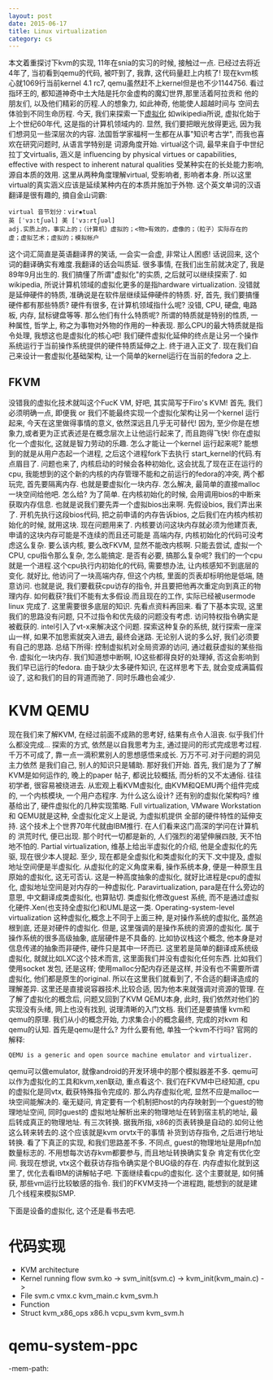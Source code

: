 ```yaml
---
layout: post
date: 2015-06-17
title: Linux virtualization
category: cs
---
```


本文着重探讨下kvm的实现, 11年在snia的实习的时候, 接触过一点.
已经过去将近4年了,  当初看到qemu的代码, 被吓到了, 我靠, 这代码量赶上内核了!
现在kvm核心就1069行当前kernel 4.1 rc7, qemu虽然赶不上kernel但是也不少1144756.
看过指环王的, 都知道神奇中土大陆是托尔金虚构的魔幻世界,那里活着阿拉贡和
他的朋友们, 以及他们精彩的历程.人的想象力, 如此神奇, 他能使人超越时间与
空间去体验到不同生命历程.
今天, 我们来探索一下[虚拟化](https://en.wikipedia.org/wiki/Virtualization)
如wikipedia所说, 虚拟化始于上个世纪60年代, 这是指的计算机领域内的.
显然, 我们要把眼光放得更远, 因为我们想洞见一些深层次的内容.
法国哲学家福柯一生都在从事"知识考古学", 而我也喜欢在研究问题时, 从语言学特别是
词源角度开始. virtual这个词, 最早来自于中世纪拉丁文virtualis, 涵义是
influencing by physical virtues or capabilities, 
effective with respect to inherent natural qualities
受某种实在的长处能力影响, 源自本质的效用.
这里从两种角度理解virtual, 受影响者, 影响者本身.
所以这里virtual的真实涵义应该是延续某种内在的本质并施加于外物.
这个英文单词的汉语翻译是很有趣的, 摘自金山词霸:

	virtual 音节划分：vir▪tual
	英 [ˈvɜ:tʃuəl] 美 [ˈvɜ:rtʃuəl]
	adj.实质上的，事实上的；（计算机）虚拟的；<物>有效的，虚像的；（粒子）实际存在的
	虚；虚拟艺术；虚拟的；模拟帐户
这个词汇简直是英语翻译界的笑话, 一会实一会虚, 非常让人困惑!
话说回来, 这个词的翻译确实有难度.我翻译的话会叫质延.
很多事情, 在我们出生前就决定了, 我是89年9月出生的.
我们搞懂了所谓"虚拟化"的实质, 之后就可以继续探索了.
如wikipedia, 所说计算机领域的虚拟化更多的是指hardware virtualization.
没错就是延伸硬件的特质, 准确说是在软件层继续延伸硬件的特质.
好, 首先, 我们要搞懂硬件都有那些特质? 硬件有很多, 在计算机领域指什么呢?
没错, CPU, 硬盘, 电路板, 内存, 鼠标键盘等等. 那么他们有什么特质呢?
所谓的特质就是特别的性质, 一种属性, 哲学上, 称之为事物对外物的作用的一种表现.
那么CPU的最大特质就是指令处理, 我想这也是虚拟化的核心吧!
我们硬件虚拟化延伸的终点是让另一个操作系统运行于当前操作系统提供的硬件特质延伸之上. 
终于进入正文了. 现在我们自己来设计一套虚拟化基础架构, 让一个简单的kernel运行在当前的fedora
之上.

## FKVM
没错我的虚拟化技术就叫这个FucK VM, 好吧, 其实简写于Firo's KVM!
首先, 我们必须明确一点, 即便我 or 我们不能最终实现一个虚拟化架构让另一个kernel
运行起来, 今天在这里做得事情的意义, 依然深远且几乎无可替代!
因为, 至少你是在想象力,或者更为正式表述是在概念层次上让他运行起来了, 而且跑得飞快!
你在虚拟化一个虚拟化, 这就是智力劳动的乐趣.
怎么才能让一个kernel 运行起来呢? 能想到的就是从用户态起一个进程, 之后这个进程fork下去执行
start_kernel的代码.有点眉目了. 问题也来了, 内核启动的时候会各种初始化, 这会扰乱了现在正在运行的
cpu, 我能想到的这个新的内核的内存管理不能和之前运行的fedora的冲突, 两个都玩完, 首先要隔离内存.
也就是要虚拟化一块内存. 怎么解决, 最简单的直接malloc一块空间给他吧. 怎么给? 为了简单.
在内核初始化的时候, 会用调用bios的中断来获取内存信息.
也就是说我们要先弄一个虚拟bios出来啊. 先假设bios, 我们弄出来了.
开机先执行这段bios代码, 把之前申请的内存告诉bios, 之后我们在内核内核初始化的时候, 就用这块.
现在问题用来了. 内核要访问这块内存就必须为他建页表, 申请的这块内存可能是不连续的而且还可能是
高端内存, 内核初始化的代码可没考虑这么复杂. 要么该内核, 要么改FKVM, 显然不能改内核啊.
只能去尝试, 虚拟一个CPU, cpu指令那么复杂, 怎么能搞定. 是否有必要, 搞那么复杂呢?
我们的一个cpu就是一个进程.这个cpu执行内初始化的代码, 需要想办法, 让内核感知不到底层的变化.
就好比, 他访问了一块高端内存, 但这个内核, 里面的页表却标明他是低端, 随意访问.
也就是说, 我们要截获cpu访存的指令, 并且要把他再次重定向到真正的物理内存.
如何截获?我们不能有太多假设.而且现在的工作, 实际已经被usermode linux 完成了.
这里需要很多底层的知识. 先看点资料再回来.
看了下基本实现, 这里我们的思路没有问题, 只不过指令和优先级的问题没有考虑.
访问特权指令确实是被截获的. intel引入了vt-x来解决这个问题.
探索这种复杂的系统, 就行探索一座深山一样, 如果不加思索就突入进去, 最终会迷路.
无论别人说的多么好, 我们必须要有自己的思路.
总结下所得:
控制虚拟机对全局资源的访问, 通过截获虚拟的某些指令.
虚拟化一块内存.
我们知道想中断啊, IO这些都得良好的处理掉, 否这会影响到我们早已运行的fedora.
由于缺少太多硬件知识, 在这样思考下去, 就会变成满篇假设了, 这和我们的目的背道而驰了.
同时乐趣也会减少.

# KVM QEMU
现在我们来了解KVM, 在经过前面不成熟的思考好, 结果有点令人沮丧. 似乎我们什么都没完成...
探索的方式, 依然是以自我思考为主, 通过提问的形式完成思考过程.
千万不可成了, 靠一点一滴积累别人的思想感悟来成长. 万万不可.对于问题的洞见主力依然
是我们自己, 别人的知识只是辅助. 那好我们开始.
首先, 我们是为了了解KVM是如何运作的, 晚上的paper 帖子, 都说比较概括, 而分析的又不太通俗.
往往初学者, 很容易被绕进去.
从宏观上看KVM虚拟化, 由KVM和QEMU两个组件完成的, 一个内核模块, 一个用户态程序.
为什么这么设计? 还有别的虚拟化架构吗? 维基给出了, 硬件虚拟化的几种实现策略.
Full virtualization,  VMware Workstation 和 QEMU就是这种, 全虚拟化定义上是说, 为虚拟机提供
全部的硬件特性的延伸支持. 这个技术上个世界70年代就由IBM推行. 在人们看来这门高深的学问在计算机的
洪荒时代, 便已出现. 那个时代一切都是新的, 人们强烈的渴望伸展四肢, 天不怕地不怕的.
Partial virtualization, 维基上给出半虚拟化的介绍, 他是全虚拟化的先驱, 现在很少本人提起.
至少, 现在都是全虚拟化和类虚拟化的天下.文中提及, 虚拟地址空间便是半虚拟化.
从虚拟化的定义角度来看, 操作系统本身, 便是一种原生且原始的虚拟化, 这无可否认.
这是一种高度抽象的虚拟化, 就好比进程是cpu的虚拟化, 虚拟地址空间是对内存的一种虚拟化.
Paravirtualization, para是在什么旁边的意思, 中文翻译成类虚拟化, 也算贴切.
类虚拟化修改guest 系统, 而不是通过虚拟化硬件.Xen(也支持全虚拟化)和UML是这一类.
Operating-system-level virtualization
这种虚拟化,概念上不同于上面三种, 是对操作系统的虚拟化, 虽然追根到底, 还是对硬件的虚拟化.
但是, 这里强调的是操作系统的资源的虚拟化. 属于操作系统的很多高级抽象, 底层硬件是不具备的.
比如协议栈这个概念, 他本身是对信息传递的抽象而非硬件, 硬件只是其中一环而已.
这里若是简单的翻译成系统级虚拟化, 就就比如LXC这个技术而言, 这里面我们并没有虚拟化任何东西.
比如我们使用socket 发包, 还是这样; 使用malloc分配内存还是这样, 并没有也不需要所谓虚拟化, 
他们都是原生的original.  所以在这里我们就看到了, 不合适的翻译造成的理解差异.
这里还是直接说容器技术,比较合适, 因为他本来就强调对资源的管理.
在了解了虚拟化的概念后, 问题又回到了KVM QEMU本身, 此时, 我们依然对他们的实现没有头绪,
网上也没有找到, 说理清晰的入门文档. 我们还是要搞懂 kvm和qemu的原理.
我们从小的概念开始, 力求集合小的概念最终, 完成的对kvm 和 qemu的认知.
首先是qemu是什么? 为什么要有他, 单独一个kvm不行吗?
官网的解释:

	QEMU is a generic and open source machine emulator and virtualizer.
qemu可以做emulator, 就像android的开发环境中的那个模拟器差不多.
qemu可以作为虚拟化的工具和kvm,xen联动, 重点看这个.
我们在FKVM中已经知道, cpu的虚拟化是同vtx, 截获特殊指令完成的.
那么内存虚拟化呢, 显然不应是malloc一块空间能解决的.
毫无疑问, 肯定要有一个机制把host的内存映射到一个guest的物理地址空间, 同时guest的
虚拟地址解析出来的物理地址在转到宿主机的地址, 最后转成真正的物理地址. 有三次转换.
据我所指, x86的页表转换是自动的.如何让他这么转来转去的.这个应该就是kvm orvtx干的事情
补货到访存指令, 之后进行地址转换. 看了下真正的实现, 和我们思路差不多.
不同点, guest的物理地址是用pfn加数量标志的. 不用想每次访存kvm都要参与, 而且地址转换确实复杂
肯定有优化空间. 我现在想说, vtx这个截获访存指令确实是个BUG级的存在.
内存虚拟化就到这里了, 优化去看IBM的讲解帖子吧.
下面继续看cpu的虚拟化. 这个主要就是, 如何捕获, 那些vm运行比较敏感的指令.
我们的FKVM支持一个进程跑, 能想到的就是建几个线程来模拟SMP.

下面是设备的虚拟化, 这个还是看书去吧.

# 代码实现
* KVM architecture
* Kernel running flow
  svm.ko -> svm_init(svm.c) -> kvm_init(kvm_main.c) ->
* File
  svm.c vmx.c kvm_main.c kvm_svm.h
* Function
* Struct
  kvm_x86_ops x86.h
  vcpu_svm    kvm_svm.h

# qemu-system-ppc
-mem-path:
